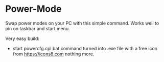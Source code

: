 # Power-Mode
Swap power modes on your PC with this simple command. Works well to pin on taskbar and start menu.

Very easy build:
- start powercfg.cpl bat command turned into .exe file with a free icon from https://icons8.com nothing more.
